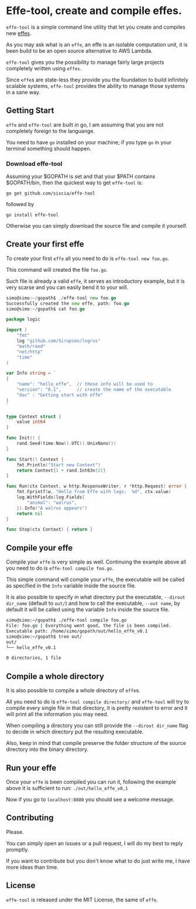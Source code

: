 # Effe-tool, create and compile effes.

`effe-tool` is a simple command line utility that let you create and compiles new [effes][effe].

As you may ask what is an `effe`, an effe is an isolable computation unit, it is been build to be an open source alternative to AWS Lambda.

`effe-tool` gives you the possibility to manage fairly large projects completely written using `effes`.

Since `effe`s are state-less they provide you the foundation to build infinitely scalable systems, `effe-tool` provides the ability to manage those systems in a sane way.

## Getting Start

`effe` and `effe-tool` are built in go, I am assuming that you are not completely foreign to the languange.

You need to have `go` installed on your machine; if you type `go` in your terminal something should happen.

### Download effe-tool

Assuming your $GOPATH is set and that your $PATH contains $GOPATH/bin, then the quickest way to get `effe-tool` is: 

`go get github.com/siscia/effe-tool`

followed by 

`go install effe-tool`

Otherwise you can simply download the source file and compile it yourself.

## Create your first effe

To create your first `effe` all you need to do is `effe-tool new foo.go`. 

This command will created the file `foo.go`. 

Such file is already a valid `effe`, it serves as introductory example, but it is very scarse and you can easily bend it to your will.

``` go
simo@simo:~/gopath$ ./effe-tool new foo.go
Successfully created the new effe, path: foo.go
simo@simo:~/gopath$ cat foo.go 

package logic

import (
	"fmt"
	log "github.com/Sirupsen/logrus"
	"math/rand"
	"net/http"
	"time"
)

var Info string = `
{
	"name": "hello_effe",  // these info will be used to 
	"version": "0.1",      // create the name of the executable
	"doc" : "Getting start with effe"
}
`

type Context struct {
	value int64
}

func Init() {
	rand.Seed(time.Now().UTC().UnixNano())
}

func Start() Context {
	fmt.Println("Start new Context")
	return Context{1 + rand.Int63n(2)}
}

func Run(ctx Context, w http.ResponseWriter, r *http.Request) error {
	fmt.Fprintf(w, "Hello from Effe with logs:  %d", ctx.value)
	log.WithFields(log.Fields{
		"animal": "walrus",
	}).Info("A walrus appears")
	return nil
}

func Stop(ctx Context) { return }


```


## Compile your effe

Compile your `effe` is very simple as well. Continuing the example above all you need to do is `effe-tool compile foo.go`.

This simple command will compile your `effe`, the executable will be called as specified in the `Info` variable inside the source file.

It is also possible to specify in what directory put the executable, `--dirout dir_name` (default to `out/`) and how to call the executable, `--out name`, by default it will be called using the variable `Info` inside the source file.

``` bash
simo@simo:~/gopath$ ./effe-tool compile foo.go
File: foo.go | Everything went good, the file is been compiled.
Executable path: /home/simo/gopath/out/hello_effe_v0.1
simo@simo:~/gopath$ tree out/
out/
└── hello_effe_v0.1

0 directories, 1 file

```

## Compile a whole directory

It is also possible to compile a whole directory of `effe`s.

All you need to do is `effe-tool compile directory/` and `effe-tool` will try to compile every single file in that directory, it is pretty resistent to error and it will print all the information you may need.

When compiling a directory you can still provide the `--dirout dir_name` flag to decide in which directory put the resulting executable.

Also, keep in mind that compile preserve the folder structure of the source directory into the binary directory.

## Run your effe

Once your `effe` is been compiled you can run it, following the example above it is sufficient to run: `./out/hello_effe_v0,1`

Now if you go to `localhost:8080` you should see a welcome message.

## Contributing

Please.

You can simply open an issues or a pull request, I will do my best to reply promptly.

If you want to contribute but you don't know what to do just write me, I have more ideas than time.

## License

`effe-tool` is released under the MIT License, the same of `effe`.

[effe]: https://github.com/siscia/effe
